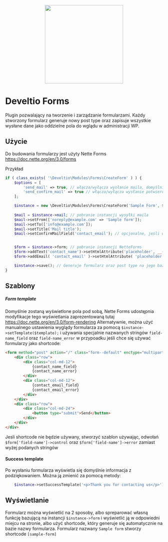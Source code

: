 <p align="center">
<img width="250px" align="center"  src="https://greenparrot.pl/software-house/app/themes/develtio/dist/images/logo_0336ff1d.svg">
</p>

# Develtio Forms #
Plugin pozwalający na tworzenie i zarządzanie formularzami. Każdy stworzony formularz generuje nowy post type
oraz zapisuje wszystkie wysłane dane jako oddzielne pola do wglądu w administracji WP.

## Użycie ##
Do budowania formularzy jest użyty Nette Forms https://doc.nette.org/en/3.0/forms

Przykład
```php
if ( class_exists( '\Develtio\Modules\Forms\CreateForm' ) ) {
    $options = [ 
        'send_mail' => true, // włącza/wyłącza wysłanie maila, domyślnie włączone
        'send_confirm_mail' => true // włącza/wyłącza wysłanie potwierdzenia, domyślnie wyłączone
    ];

    $instance = new \Develtio\Modules\Forms\CreateForm('Sample Form', $options);
    
    $mail = $instance->mail; // pobranie instancji wysyłki maila
    $mail->setFrom(['noreply@example.com' => 'Sample form']);
    $mail->setTo(['info@example.com']);
    $mail->setTitle('Mail title');
    $mail->setConfirmMailField('contact_email'); // opcjonalne, jeśli wysyłamy mail z potwierdzeniem należy podać nazwe pola, z którego ma być pobrany adres e-mail


    $form = $instance->form; // pobranie instancji NetteForms
    $form->addText('contact_name')->setHtmlAttribute('placeholder', __('Name', 'develtio'));
    $form->addEmail( 'contact_email' )->setHtmlAttribute( 'placeholder', __( 'E-mail' ) )->setRequired( true );    

    $instance->save(); // Generuje formularz oraz post type na jego bazie
}
```

## Szablony ##

##### Form template #####
Domyślnie zostaną wyświetlone pola pod sobą, Nette Forms udostępnia modyfikacje tego wyświetlania zaprezentowaną tutaj https://doc.nette.org/en/3.0/form-rendering
Alternatywnie, można użyć manualnego ustawienia wyglądy formularza za pomocą `$instance->setTemplate($template);` i używania specjalnie nazwanych stringów `field-name_field` oraz `field-name_error` 
w przypoadku jeśli chce się używać formularzy jako shortcode:

```html
<form method="post" action="/" class="form--default" enctype="multipart/form-data">
    <div class="row">
        <div class="col-md-12">
            {contact_name_field}
            {contact_name_error}
        </div>
        <div class="col-md-12">
            {contact_email_field}
            {contact_email_error}
        </div>
    </div>
    <div class="row">
        <div class="col-md-24">
            <button type="submit">Send</button>
        </div>
    </div>
</div>
```

Jesli shortcode nie będzie używany, stworzyć szablon używając, odwołań `$form['field-name']->control` oraz `$form['field-name']->error` zamiast wyżej podanych stringów

#### Success template ####
Po wysłaniu formularza wyświetla się domyślnie informacja z podziękowaniem. Można ją zmienić za pomocą metody:
```php
    $instance->setSuccessTemplate('<p>Thank you for contacting us</p>');
```

## Wyświetlanie ##
Formularz można wyświetlić na 2 sposoby, albo spreparować własną funkcję bazującą na instancji `$instance->form` i wyświetlić ją w odpowiedni miejcu na stronie,
albo użyć shortcode, który generuje się automatycznie na bazie nazwy formularza. Formularz nazwany `Sample form` stworzy shortcode `[sample-form]`